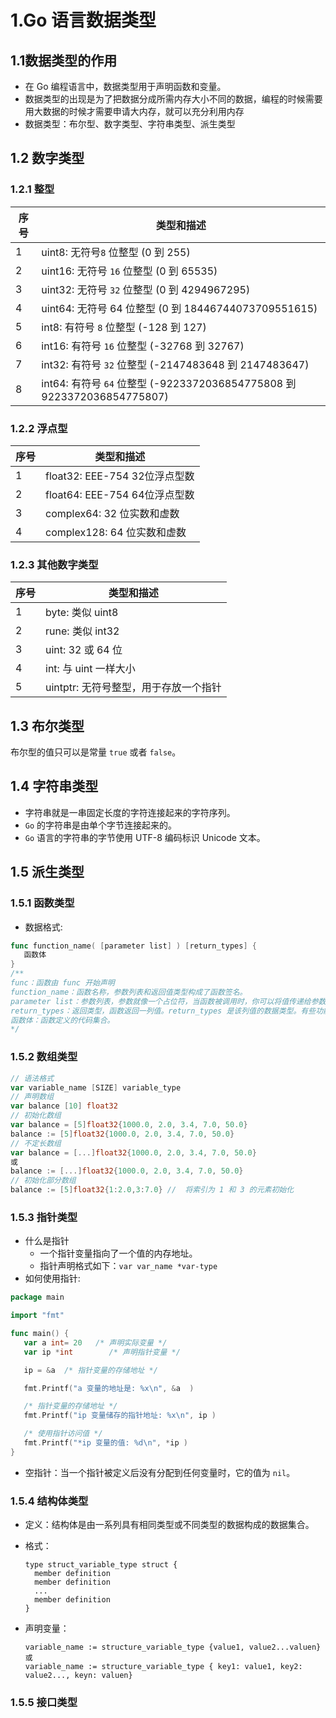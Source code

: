 # 1.Go 语言数据类型
## 1.1数据类型的作用
* 在 Go 编程语言中，数据类型用于声明函数和变量。
* 数据类型的出现是为了把数据分成所需内存大小不同的数据，编程的时候需要用大数据的时候才需要申请大内存，就可以充分利用内存
* 数据类型：布尔型、数字类型、字符串类型、派生类型
## 1.2 数字类型
### 1.2.1 整型
|  序号   | 类型和描述  |
|  ----  | ----  |
| 1  | uint8: 无符号```8``` 位整型 (0 到 255) |
| 2  | uint16: 无符号 ```16``` 位整型 (0 到 65535) |
| 3 | uint32: 无符号 ```32``` 位整型 (0 到 4294967295) |
| 4 | uint64: 无符号 64 位整型 (0 到 18446744073709551615) |
| 5  | int8: 有符号 ```8``` 位整型 (-128 到 127) |
| 6  | int16: 有符号 ```16``` 位整型 (-32768 到 32767) |
| 7  | int32: 有符号 ```32``` 位整型 (-2147483648 到 2147483647) |
| 8  | int64: 有符号 ```64``` 位整型 (-9223372036854775808 到 9223372036854775807) |
### 1.2.2 浮点型
|  序号   | 类型和描述  |
|  ----  | ----  |
| 1 |float32: EEE-754 32位浮点型数 |
| 2  | float64: EEE-754 64位浮点型数 | |
| 3  | complex64: 32 位实数和虚数 |
| 4  | complex128: 64 位实数和虚数 |

### 1.2.3 其他数字类型
|  序号   | 类型和描述  |
|  ----  | ----  |
| 1  | byte: 类似 uint8 |
| 2  | rune: 类似 int32 |
| 3  | uint: 32 或 64 位 |
| 4  | int: 与 uint 一样大小 |
| 5  | uintptr: 无符号整型，用于存放一个指针 |

## 1.3 布尔类型
布尔型的值只可以是常量 ```true``` 或者 ```false```。

## 1.4 字符串类型
* 字符串就是一串固定长度的字符连接起来的字符序列。
* ```Go``` 的字符串是由单个字节连接起来的。
* ```Go``` 语言的字符串的字节使用 UTF-8 编码标识 Unicode 文本。
## 1.5 派生类型
### 1.5.1 函数类型
* 数据格式:
``` go
func function_name( [parameter list] ) [return_types] {
   函数体
}
/**
func：函数由 func 开始声明
function_name：函数名称，参数列表和返回值类型构成了函数签名。
parameter list：参数列表，参数就像一个占位符，当函数被调用时，你可以将值传递给参数，这个值被称为实际参数。参数列表指定的是参数类型、顺序、及参数个数。参数是可选的，也就是说函数也可以不包含参数。
return_types：返回类型，函数返回一列值。return_types 是该列值的数据类型。有些功能不需要返回值，这种情况下 return_types 不是必须的。
函数体：函数定义的代码集合。
*/
```
### 1.5.2 数组类型
```go
// 语法格式
var variable_name [SIZE] variable_type
// 声明数组
var balance [10] float32
// 初始化数组
var balance = [5]float32{1000.0, 2.0, 3.4, 7.0, 50.0}
balance := [5]float32{1000.0, 2.0, 3.4, 7.0, 50.0}
// 不定长数组
var balance = [...]float32{1000.0, 2.0, 3.4, 7.0, 50.0}
或
balance := [...]float32{1000.0, 2.0, 3.4, 7.0, 50.0}
// 初始化部分数组
balance := [5]float32{1:2.0,3:7.0} //  将索引为 1 和 3 的元素初始化
```
### 1.5.3 指针类型
* 什么是指针
  * 一个指针变量指向了一个值的内存地址。
  * 指针声明格式如下：```var var_name *var-type ```
* 如何使用指针:
```go
package main

import "fmt"

func main() {
   var a int= 20   /* 声明实际变量 */
   var ip *int        /* 声明指针变量 */

   ip = &a  /* 指针变量的存储地址 */

   fmt.Printf("a 变量的地址是: %x\n", &a  )

   /* 指针变量的存储地址 */
   fmt.Printf("ip 变量储存的指针地址: %x\n", ip )

   /* 使用指针访问值 */
   fmt.Printf("*ip 变量的值: %d\n", *ip )
}
```
* 空指针：当一个指针被定义后没有分配到任何变量时，它的值为 ```nil```。

### 1.5.4 结构体类型
* 定义：结构体是由一系列具有相同类型或不同类型的数据构成的数据集合。
* 格式：
    ```
    type struct_variable_type struct {
      member definition
      member definition
      ...
      member definition
    }
    ```

* 声明变量：
  ```
  variable_name := structure_variable_type {value1, value2...valuen}
  或
  variable_name := structure_variable_type { key1: value1, key2: value2..., keyn: valuen}
  ```
### 1.5.5 接口类型
